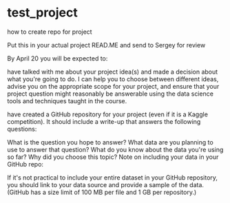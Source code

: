 # test_project
how to create repo for project

Put this in your actual project READ.ME and send to Sergey for review

By April 20 you will be expected to:

have talked with me about your project idea(s) and made a decision about what you're going to do. I can help you to choose between different ideas, advise you on the appropriate scope for your project, and ensure that your project question might reasonably be answerable using the data science tools and techniques taught in the course.

have created a GitHub repository for your project (even if it is a Kaggle competition). It should include a write-up that answers the following questions:

What is the question you hope to answer?
What data are you planning to use to answer that question?
What do you know about the data you're using so far?
Why did you choose this topic?
Note on including your data in your GitHub repo:

If it's not practical to include your entire dataset in your GitHub repository, you should link to your data source and provide a sample of the data. (GitHub has a size limit of 100 MB per file and 1 GB per repository.)
